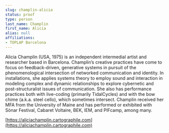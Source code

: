 ```yaml
---
slug: champlin-alicia
status: proof
type: person
last_name: Champlin
first_name: Alicia
alias: null
affiliations:
- TOPLAP Barcelona
---
```


Alicia Champlin (USA, 1975) is an independent intermedial artist and researcher based in Barcelona. Champlin’s creative practices have come to focus on feedback-driven, generative systems in pursuit of the phenomenological intersection of networked communication and identity. In installations, she applies systems theory to employ sound and interaction in modeling complex and dynamic relationships to explore cybernetic and post-structuralist issues of communication. She also has performance practices both with live-coding (primarily TidalCycles) and with the bow chime (a.k.a. steel cello), which sometimes intersect. Champlin received her MFA from the University of Maine and has performed or exhibited with Sònar Festival, Cabaret Voltaire, BEK, IEM, and PIFcamp, among many.

[https://aliciachamplin.cartographile.com](https://aliciachamplin.cartographile.com)

